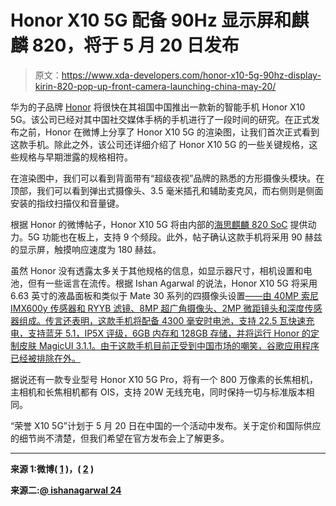 # Honor X10 5G 配备 90Hz 显示屏和麒麟 820，将于 5 月 20 日发布

> 原文：<https://www.xda-developers.com/honor-x10-5g-90hz-display-kirin-820-pop-up-front-camera-launching-china-may-20/>

华为的子品牌 [Honor](https://www.xda-developers.com/tag/honor/) 将很快在其祖国中国推出一款新的智能手机 Honor X10 5G。该公司已经对其中国社交媒体手柄的手机进行了一段时间的研究。在正式发布之前，Honor 在微博上分享了 Honor X10 5G 的渲染图，让我们首次正式看到这款手机。除此之外，该公司还详细介绍了 Honor X10 5G 的一些关键规格，这些规格与早期泄露的规格相符。

在渲染图中，我们可以看到背面带有“超级夜视”品牌的熟悉的方形摄像头模块。在顶部，我们可以看到弹出式摄像头、3.5 毫米插孔和辅助麦克风，而右侧则是侧面安装的指纹扫描仪和音量键。

根据 Honor 的微博帖子，Honor X10 5G 将由内部的[海思麒麟 820 SoC](https://www.xda-developers.com/huawei-launches-hisilicon-kirin-820-5g-chipset/) 提供动力。5G 功能也在板上，支持 9 个频段。此外，帖子确认这款手机将采用 90 赫兹的显示屏，触摸响应速度为 180 赫兹。

虽然 Honor 没有透露太多关于其他规格的信息，如显示器尺寸，相机设置和电池，但有一些谣言在流传。根据 Ishan Agarwal 的说法，Honor X10 5G 将采用 6.63 英寸的液晶面板和类似于 Mate 30 系列的四摄像头设置[——由 40MP 索尼 IMX600y 传感器和 RYYB 滤镜、8MP 超广角摄像头、2MP 微距镜头和深度传感器组成。传言还表明，这款手机将配备 4300 毫安时电池，支持 22.5 瓦快速充电，支持蓝牙 5.1，IP5X 评级，6GB 内存和 128GB 存储，并将运行 Honor 的定制皮肤 MagicUI 3.1.1。由于这款手机目前正受到中国市场的嘲笑，谷歌应用程序已经被排除在外。](https://www.xda-developers.com/huawei-mate-30-pro-rs-porsche-design-specifications-features-pricing-availability/)

据说还有一款专业型号 Honor X10 5G Pro，将有一个 800 万像素的长焦相机，主相机和长焦相机都有 OIS，支持 20W 无线充电，同时保持一切与标准版本相同。

“荣誉 X10 5G”计划于 5 月 20 日在中国的一个活动中发布。关于定价和国际供应的细节尚不清楚，但我们希望在官方发布会上了解更多。

* * *

**来源 1:微博( [1](https://www.weibo.com/3206603957/J1R432UDa?type=comment#_rnd1589439804622) )，( [2](https://m.weibo.cn/status/J1CGUub6e?type=comment&jumpfrom=weibocom) )**

**来源二:[@ ishanagarwal 24](https://twitter.com/ishanagarwal24/status/1260825290072178689)**